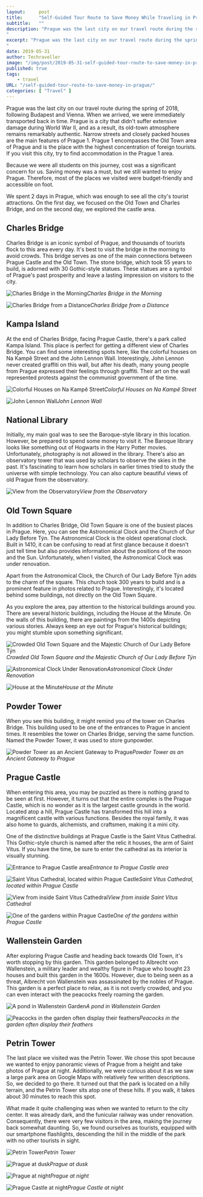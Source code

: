 ```yaml
---
layout:     post
title:      "Self-Guided Tour Route to Save Money While Traveling in Prague"
subtitle:   ""
description: "Prague was the last city on our travel route during the spring of 2018, following Budapest and Vienna. When we arrived, we were immediately transported back in time. Prague is a city that didn't suffer extensive damage during World War II, and as a result, its old-town atmosphere remains remarkably authentic. Narrow streets and closely packed houses are the main features of Prague 1. Prague 1 encompasses the Old Town area of Prague and is the place with the highest concentration of foreign tourists. If you visit this city, try to find accommodation in the Prague 1 area.
"
excerpt: "Prague was the last city on our travel route during the spring of 2018, following Budapest and Vienna. When we arrived, we were immediately transported back in time. Prague is a city that didn't suffer extensive damage during World War II, and as a result, its old-town atmosphere remains remarkably authentic. Narrow streets and closely packed houses are the main features of Prague 1. Prague 1 encompasses the Old Town area of Prague and is the place with the highest concentration of foreign tourists. If you visit this city, try to find accommodation in the Prague 1 area.
"
date: 2019-05-31
author: Techraveller
image: "/img/post/2019-05-31-self-guided-tour-route-to-save-money-in-prague/Prague24.jpg"
published: true 
tags:
    - travel 
URL: "/self-guided-tour-route-to-save-money-in-prague/"
categories: [ "Travel" ]    
---
```

Prague was the last city on our travel route during the spring of 2018, following Budapest and Vienna. When we arrived, we were immediately transported back in time. Prague is a city that didn't suffer extensive damage during World War II, and as a result, its old-town atmosphere remains remarkably authentic. Narrow streets and closely packed houses are the main features of Prague 1. Prague 1 encompasses the Old Town area of Prague and is the place with the highest concentration of foreign tourists. If you visit this city, try to find accommodation in the Prague 1 area.

Because we were all students on this journey, cost was a significant concern for us. Saving money was a must, but we still wanted to enjoy Prague. Therefore, most of the places we visited were budget-friendly and accessible on foot.

We spent 2 days in Prague, which was enough to see all the city's tourist attractions. On the first day, we focused on the Old Town and Charles Bridge, and on the second day, we explored the castle area.

## Charles Bridge

Charles Bridge is an iconic symbol of Prague, and thousands of tourists flock to this area every day. It's best to visit the bridge in the morning to avoid crowds. This bridge serves as one of the main connections between Prague Castle and the Old Town. The stone bridge, which took 55 years to build, is adorned with 30 Gothic-style statues. These statues are a symbol of Prague's past prosperity and leave a lasting impression on visitors to the city.

![Charles Bridge in the Morning](/img/post/2019-05-31-self-guided-tour-route-to-save-money-in-prague/Prague4.jpg)*Charles Bridge in the Morning*

![Charles Bridge from a Distance](/img/post/2019-05-31-self-guided-tour-route-to-save-money-in-prague/Prague1.jpg)*Charles Bridge from a Distance*

## Kampa Island

At the end of Charles Bridge, facing Prague Castle, there's a park called Kampa Island. This place is perfect for getting a different view of Charles Bridge. You can find some interesting spots here, like the colorful houses on Na Kampě Street and the John Lennon Wall. Interestingly, John Lennon never created graffiti on this wall, but after his death, many young people from Prague expressed their feelings through graffiti. Their art on the wall represented protests against the communist government of the time.

![Colorful Houses on Na Kampě Street](/img/post/2019-05-31-self-guided-tour-route-to-save-money-in-prague/Prague5.jpg)*Colorful Houses on Na Kampě Street*

![John Lennon Wall](/img/post/2019-05-31-self-guided-tour-route-to-save-money-in-prague/Prague6.jpg)*John Lennon Wall*

## National Library

Initially, my main goal was to see the Baroque-style library in this location. However, be prepared to spend some money to visit it. The Baroque library looks like something out of Hogwarts in the Harry Potter movies. Unfortunately, photography is not allowed in the library. There's also an observatory tower that was used by scholars to observe the skies in the past. It's fascinating to learn how scholars in earlier times tried to study the universe with simple technology. You can also capture beautiful views of old Prague from the observatory.

![View from the Observatory](/img/post/2019-05-31-self-guided-tour-route-to-save-money-in-prague/Prague8.jpg)*View from the Observatory*

## Old Town Square

In addition to Charles Bridge, Old Town Square is one of the busiest places in Prague. Here, you can see the Astronomical Clock and the Church of Our Lady Before Týn. The Astronomical Clock is the oldest operational clock. Built in 1410, it can be confusing to read at first glance because it doesn't just tell time but also provides information about the positions of the moon and the Sun. Unfortunately, when I visited, the Astronomical Clock was under renovation.

Apart from the Astronomical Clock, the Church of Our Lady Before Týn adds to the charm of the square. This church took 300 years to build and is a prominent feature in photos related to Prague. Interestingly, it's located behind some buildings, not directly on the Old Town Square.

As you explore the area, pay attention to the historical buildings around you. There are several historic buildings, including the House at the Minute. On the walls of this building, there are paintings from the 1400s depicting various stories. Always keep an eye out for Prague's historical buildings; you might stumble upon something significant.

![Crowded Old Town Square and the Majestic Church of Our Lady Before Týn](/img/post/2019-05-31-self-guided-tour-route-to-save-money-in-prague/Prague10.jpg)*Crowded Old Town Square and the Majestic Church of Our Lady Before Týn*

![Astronomical Clock Under Renovation](/img/post/2019-05-31-self-guided-tour-route-to-save-money-in-prague/Prague11.jpg)*Astronomical Clock Under Renovation*

![House at the Minute](/img/post/2019-05-31-self-guided-tour-route-to-save-money-in-prague/Prague12.jpg)*House at the Minute*

## Powder Tower

When you see this building, it might remind you of the tower on Charles Bridge. This building used to be one of the entrances to Prague in ancient times. It resembles the tower on Charles Bridge, serving the same function. Named the Powder Tower, it was used to store gunpowder.

![Powder Tower as an Ancient Gateway to Prague](/img/post/2019-05-31-self-guided-tour-route-to-save-money-in-prague/Prague13.jpg)*Powder Tower as an Ancient Gateway to Prague*

## Prague Castle

When entering this area, you may be puzzled as there is nothing grand to be seen at first. However, it turns out that the entire complex is the Prague Castle, which is no wonder as it is the largest castle grounds in the world. Located atop a hill, Prague Castle has transformed this hill into a magnificent castle with various functions. Besides the royal family, it was also home to guards, alchemists, and craftsmen, making it a mini city.

One of the distinctive buildings at Prague Castle is the Saint Vitus Cathedral. This Gothic-style church is named after the relic it houses, the arm of Saint Vitus. If you have the time, be sure to enter the cathedral as its interior is visually stunning.

![Entrance to Prague Castle area](/img/post/2019-05-31-self-guided-tour-route-to-save-money-in-prague/Prague20.jpg)*Entrance to Prague Castle area*

![Saint Vitus Cathedral, located within Prague Castle](/img/post/2019-05-31-self-guided-tour-route-to-save-money-in-prague/Prague21.jpg)*Saint Vitus Cathedral, located within Prague Castle*

![View from inside Saint Vitus Cathedral](/img/post/2019-05-31-self-guided-tour-route-to-save-money-in-prague/Prague22.jpg)*View from inside Saint Vitus Cathedral*

![One of the gardens within Prague Castle](/img/post/2019-05-31-self-guided-tour-route-to-save-money-in-prague/Prague24.jpg)*One of the gardens within Prague Castle*

## Wallenstein Garden

After exploring Prague Castle and heading back towards Old Town, it's worth stopping by this garden. This garden belonged to Albrecht von Wallenstein, a military leader and wealthy figure in Prague who bought 23 houses and built this garden in the 1600s. However, due to being seen as a threat, Albrecht von Wallenstein was assassinated by the nobles of Prague. This garden is a perfect place to relax, as it is not overly crowded, and you can even interact with the peacocks freely roaming the garden.

![A pond in Wallenstein Garden](/img/post/2019-05-31-self-guided-tour-route-to-save-money-in-prague/Prague25.jpg)*A pond in Wallenstein Garden*

![Peacocks in the garden often display their feathers](/img/post/2019-05-31-self-guided-tour-route-to-save-money-in-prague/Prague26.jpg)*Peacocks in the garden often display their feathers*

## Petrin Tower

The last place we visited was the Petrin Tower. We chose this spot because we wanted to enjoy panoramic views of Prague from a height and take photos of Prague at night. Additionally, we were curious about it as we saw a large park area on Google Maps with relatively few written descriptions. So, we decided to go there. It turned out that the park is located on a hilly terrain, and the Petrin Tower sits atop one of these hills. If you walk, it takes about 30 minutes to reach this spot.

What made it quite challenging was when we wanted to return to the city center. It was already dark, and the funicular railway was under renovation. Consequently, there were very few visitors in the area, making the journey back somewhat daunting. So, we found ourselves as tourists, equipped with our smartphone flashlights, descending the hill in the middle of the park with no other tourists in sight.

![Petrin Tower](/img/post/2019-05-31-self-guided-tour-route-to-save-money-in-prague/Prague28.jpg)*Petrin Tower*

![Prague at dusk](/img/post/2019-05-31-self-guided-tour-route-to-save-money-in-prague/Prague29.jpg)*Prague at dusk*

![Prague at night](/img/post/2019-05-31-self-guided-tour-route-to-save-money-in-prague/Prague31.jpg)*Prague at night*

![Prague Castle at night](/img/post/2019-05-31-self-guided-tour-route-to-save-money-in-prague/Prague30.jpg)*Prague Castle at night*


